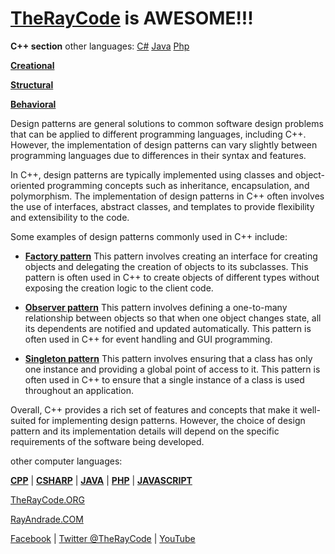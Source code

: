 # [TheRayCode](../README.md) is AWESOME!!!
**C++ section**  other languages: [C#](../Csharp/README.md) [Java](../Java/README.md) [Php](../Php/README.md)

**[Creational](./Creational/README.md)**

**[Structural](./Structural/README.md)**

**[Behavioral](./Behavioral/README.md)**

Design patterns are general solutions to common software design problems that can be applied to different programming languages, including C++. However, the implementation of design patterns can vary slightly between programming languages due to differences in their syntax and features.

In C++, design patterns are typically implemented using classes and object-oriented programming concepts such as inheritance, encapsulation, and polymorphism. The implementation of design patterns in C++ often involves the use of interfaces, abstract classes, and templates to provide flexibility and extensibility to the code.

Some examples of design patterns commonly used in C++ include:

* **[Factory pattern](./Creational/Factory/README.md)** This pattern involves creating an interface for creating objects and delegating the creation of objects to its subclasses. This pattern is often used in C++ to create objects of different types without exposing the creation logic to the client code.

 * **[Observer pattern](./Behavioral/Observer/README.md)** This pattern involves defining a one-to-many relationship between objects so that when one object changes state, all its dependents are notified and updated automatically. This pattern is often used in C++ for event handling and GUI programming.

* **[Singleton pattern](./Creational/Singleton/README.md)** This pattern involves ensuring that a class has only one instance and providing a global point of access to it. This pattern is often used in C++ to ensure that a single instance of a class is used throughout an application.

Overall, C++ provides a rich set of features and concepts that make it well-suited for implementing design patterns. However, the choice of design pattern and its implementation details will depend on the specific requirements of the software being developed.

other computer languages:

**[CPP](../CPP/README.md)** | **[CSHARP](../Csharp/README.md)** | **[JAVA](../Java/README.md)**  | **[PHP](../PHP/README.md)** | **[JAVASCRIPT](../JavaScript/README.md)**


[TheRayCode.ORG](https://www.TheRayCode.ORG)

[RayAndrade.COM](https://www.RayAndrade.com)

[Facebook](https://www.facebook.com/TheRayCode/) | [Twitter @TheRayCode](https://www.twitter.com/TheRayCode/) | [YouTube](https://www.youtube.com/TheRayCode/)
